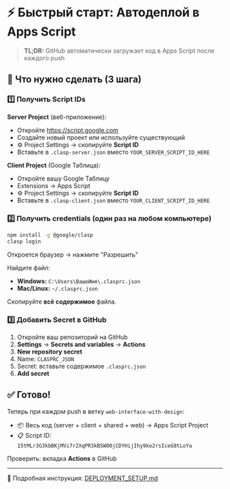 # ⚡ Быстрый старт: Автодеплой в Apps Script

> **TL;DR:** GitHub автоматически загружает код в Apps Script после каждого push

## 🎯 Что нужно сделать (3 шага)

### 1️⃣ Получить Script IDs

**Server Project** (веб-приложение):
- Откройте https://script.google.com
- Создайте новый проект или используйте существующий
- ⚙️ Project Settings → скопируйте **Script ID**
- Вставьте в `.clasp-server.json` вместо `YOUR_SERVER_SCRIPT_ID_HERE`

**Client Project** (Google Таблица):
- Откройте вашу Google Таблицу
- Extensions → Apps Script
- ⚙️ Project Settings → скопируйте **Script ID**  
- Вставьте в `.clasp-client.json` вместо `YOUR_CLIENT_SCRIPT_ID_HERE`

### 2️⃣ Получить credentials (один раз на любом компьютере)

```bash
npm install -g @google/clasp
clasp login
```

Откроется браузер → нажмите "Разрешить"

Найдите файл:
- **Windows:** `C:\Users\ВашеИмя\.clasprc.json`
- **Mac/Linux:** `~/.clasprc.json`

Скопируйте **всё содержимое** файла.

### 3️⃣ Добавить Secret в GitHub

1. Откройте ваш репозиторий на GitHub
2. **Settings** → **Secrets and variables** → **Actions**
3. **New repository secret**
4. Name: `CLASPRC_JSON`
5. Secret: вставьте содержимое `.clasprc.json`
6. **Add secret**

## ✅ Готово!

Теперь при каждом push в ветку `web-interface-with-design`:
- 📦 Весь код (server + client + shared + web) → Apps Script Project
- 📋 Script ID: `15tMLr3G3kbBKjMVi7r2XqPR3kBSWO0jCDYHijIhy9ko2rsIceG8tLoYa`

Проверить: вкладка **Actions** в GitHub

---

📖 Подробная инструкция: [DEPLOYMENT_SETUP.md](./DEPLOYMENT_SETUP.md)
